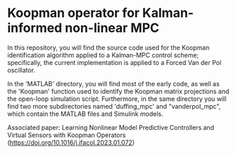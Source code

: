 # Koopman operator for Kalman-informed non-linear MPC

In this repository, you will find the source code used for the Koopman
identification algorithm applied to a Kalman-MPC control scheme; specifically,
the current implementation is applied to a Forced Van der Pol oscillator.

In the 'MATLAB' directory, you will find most of the early code, as well as the
'Koopman' function used to identify the Koopman matrix projections and the
open-loop simulation script. Furthermore, in the same directory you will find
two more subdirectories named 'duffing_mpc' and "vanderpol_mpc", which contain the
MATLAB files and Simulink models.

Associated paper: Learning Nonlinear Model Predictive Controllers and Virtual Sensors with Koopman Operators (https://doi.org/10.1016/j.ifacol.2023.01.072)
